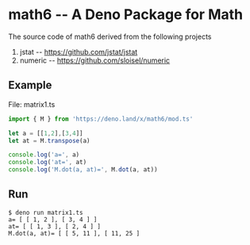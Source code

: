 # math6 -- A Deno Package for Math

The source code of math6 derived from the following projects

1. jstat -- https://github.com/jstat/jstat
2. numeric -- https://github.com/sloisel/numeric

## Example

File: matrix1.ts

```js
import { M } from 'https://deno.land/x/math6/mod.ts'

let a = [[1,2],[3,4]]
let at = M.transpose(a)

console.log('a=', a)
console.log('at=', at)
console.log('M.dot(a, at)=', M.dot(a, at))
```

## Run

```
$ deno run matrix1.ts
a= [ [ 1, 2 ], [ 3, 4 ] ]
at= [ [ 1, 3 ], [ 2, 4 ] ]
M.dot(a, at)= [ [ 5, 11 ], [ 11, 25 ] 
```
